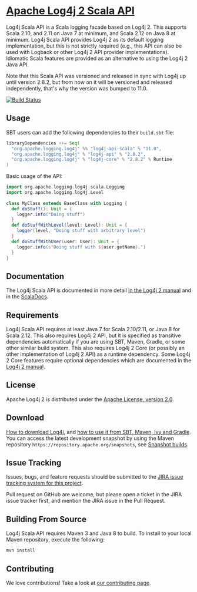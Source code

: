 # [Apache Log4j 2 Scala API](http://logging.apache.org/log4j/2.x/)

Log4j Scala API is a Scala logging facade based on Log4j 2. This supports
Scala 2.10, and 2.11 on Java 7 at minimum, and Scala 2.12 on Java 8 at minimum. 
Log4j Scala API provides Log4j 2 as its default logging implementation, but this is not strictly
required (e.g., this API can also be used with Logback or other Log4j 2 API
provider implementations). Idiomatic Scala features are provided as an
alternative to using the Log4j 2 Java API.

Note that this Scala API was versioned and released in sync with Log4j up until version 2.8.2, but from now on it will 
be versioned and released independently, that's why the version was bumped to 11.0. 

[![Build Status](https://builds.apache.org/buildStatus/icon?job=Log4jScala)](https://builds.apache.org/job/Log4jScala)

## Usage

SBT users can add the following dependencies to their `build.sbt` file:

```scala
libraryDependencies ++= Seq(
  "org.apache.logging.log4j" %% "log4j-api-scala" % "11.0",
  "org.apache.logging.log4j" % "log4j-api" % "2.8.2",
  "org.apache.logging.log4j" % "log4j-core" % "2.8.2" % Runtime
)
```

Basic usage of the API:

```scala
import org.apache.logging.log4j.scala.Logging
import org.apache.logging.log4j.Level
 
class MyClass extends BaseClass with Logging {
  def doStuff(): Unit = {
    logger.info("Doing stuff")
  }
  def doStuffWithLevel(level: Level): Unit = {
    logger(level, "Doing stuff with arbitrary level")
  }
  def doStuffWithUser(user: User): Unit = {
    logger.info(s"Doing stuff with ${user.getName}.")
  }
}
```

## Documentation

The Log4j Scala API is documented in more detail [in the Log4j 2 manual](https://logging.apache.org/log4j/2.x/manual/scala-api.html)
and in the [ScalaDocs](https://logging.apache.org/log4j/2.x/log4j-api-scala_2.11/scaladocs/index.html#org.apache.logging.log4j.scala.package).

## Requirements

Log4j Scala API requires at least Java 7 for Scala 2.10/2.11, or Java 8 for
Scala 2.12. This also requires Log4j 2 API, but it is specified as transitive dependencies automatically 
if you are using SBT, Maven, Gradle, or some other similar build system. This also requires Log4j 2 Core 
(or possibly an other implementation of Log4j 2 API) as a runtime dependency. Some Log4j 2 Core features require optional
dependencies which are documented in the [Log4j 2 manual](https://logging.apache.org/log4j/2.x/manual/index.html).

## License

Apache Log4j 2 is distributed under the [Apache License, version 2.0](https://www.apache.org/licenses/LICENSE-2.0.html).

## Download

[How to download Log4j](https://logging.apache.org/log4j/2.x/download.html),
and [how to use it from SBT, Maven, Ivy and Gradle](https://logging.apache.org/log4j/2.x/maven-artifacts.html#Scala_API).
You can access the latest development snapshot by using the Maven repository `https://repository.apache.org/snapshots`, 
see [Snapshot builds](https://logging.apache.org/log4j/2.x/maven-artifacts.html#Snapshot_builds).

## Issue Tracking

Issues, bugs, and feature requests should be submitted to the 
[JIRA issue tracking system for this project](https://issues.apache.org/jira/browse/LOG4J2).

Pull request on GitHub are welcome, but please open a ticket in the JIRA issue tracker first, and mention the 
JIRA issue in the Pull Request.

## Building From Source

Log4j Scala API requires Maven 3 and Java 8 to build. To install to your local
Maven repository, execute the following:

```sh
mvn install
```

## Contributing

We love contributions! Take a look at [our contributing page](https://github.com/apache/logging-log4j-scala/blob/master/src/asciidoctor/contributing.adoc).
